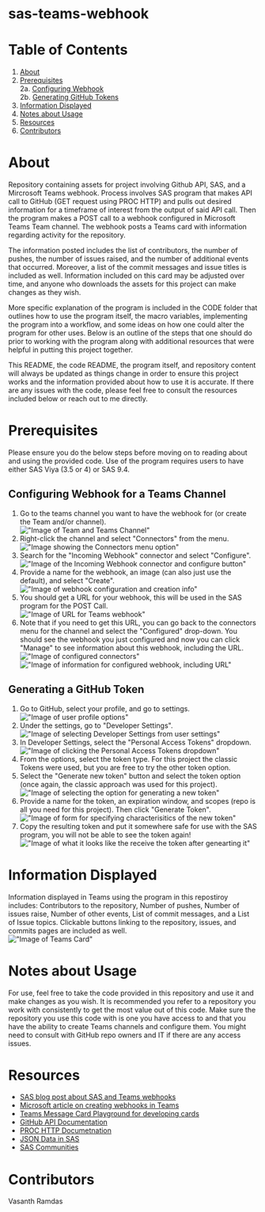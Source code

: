# sas-teams-webhook
# Table of Contents
1. [About](https://github.com/varamdas/sas-teams-webhook/main/README.md#about)
2. [Prerequisites](https://github.com/varamdas/sas-teams-webhook/main/README.md#prerequisites)   
    2a. [Configuring Webhook](https://github.com/varamdas/sas-teams-webhook/main/README.md#configuring-webhook-for-a-teams-channel)    
    2b. [Generating GitHub Tokens](https://github.com/varamdas/sas-teams-webhook/main/README.md#configuring-webhook-for-a-teams-channel#generating-a-github-token)  
3. [Information Displayed](https://github.com/varamdas/sas-teams-webhook/main/README.md#information-displayed)
4. [Notes about Usage](https://github.com/varamdas/sas-teams-webhook/main/README.md#configuring-webhook-for-a-teams-channel#notes-about-usage)
5. [Resources](https://github.com/varamdas/sas-teams-webhook/main/README.md#resources)
6. [Contributors](https://github.com/varamdas/sas-teams-webhook/main/README.md#configuring-webhook-for-a-teams-channel#contributors)

# About
Repository containing assets for project involving Github API, SAS, and a Mircrosoft Teams webhook.
Process involves SAS program that makes API call to GitHub (GET request using PROC  HTTP) and pulls out desired information for a timeframe of interest from the output of said API call. Then the program makes a POST call to a webhook configured in Microsoft Teams Team channel. The webhook posts a Teams card with information regarding activity for the repository.

The information posted includes the list of contributors, the number of pushes, the number of issues raised, and the number of additional events that occurred. Moreover, a list of the commit messages and issue titles is included as well. Information included on this card may be adjusted over time, and anyone who downloads the assets for this project can make changes as they wish.

More specific explanation of the program is included in the CODE folder that outlines how to use the program itself, the macro variables, implementing the program into a workflow, and some ideas on how one could alter the program for other uses. Below is an outline of the steps that one should do prior to working with the program along with additional resources that were helpful in putting this project together.

This README, the code README, the program itself, and repository content will always be updated as things change in order to ensure this project works and the information provided about how to use it is accurate. If there are any issues with the code, please feel free to consult the resources included below or reach out to me directly.

# Prerequisites
Please ensure you do the below steps before moving on to reading about and using the provided code. Use of the program requires users to have either SAS Viya (3.5 or 4) or SAS 9.4.

## Configuring Webhook for a Teams Channel
1. Go to the teams channel you want to have the webhook for (or create the Team and/or channel).  
    !["Image of Team and Teams Channel"](./Images/Teams_Prereq_1.png)
2. Right-click the channel and select "Connectors" from the menu.  
    !["Image showing the Connectors menu option"](./Images/Teams_Prereq_2.png)
4. Search for the "Incoming Webhook" connector and select "Configure".  
    !["Image of the Incoming Webhook connector and configure button"](./Images/Teams_Prereq_3.png)
5. Provide a name for the webhook, an image (can also just use the default), and select "Create".  
    !["Image of webhook configuration and creation info"](./Images/Teams_Prereq_4.png)
6. You should get a URL for your webhook, this will be used in the SAS program for the POST Call.  
    !["Image of URL for Teams webhook"](./Images/Teams_Prereq_5.png)
7. Note that if you need to get this URL, you can go back to the connectors menu for the channel and select the "Configured" drop-down. You should see the webhook you just configured and now you can click "Manage" to see information about this webhook, including the URL.  
    !["Image of configured connectors"](./Images/Teams_Prereq_6a.png)  
    !["Image of information for configured webhook, including URL"](./Images/Teams_Prereq_6b.png)

## Generating a GitHub Token
1. Go to GitHub, select your profile, and go to settings.  
    !["Image of user profile options"](./Images/Token_Prereq_1.png)
2. Under the settings, go to "Developer Settings".  
    !["Image of selecting Developer Settings from user settings"](./Images/Token_Prereq_2.png)
3. In Developer Settings, select the "Personal Access Tokens" dropdown.  
    !["Image of clicking the Personal Access Tokens dropdown"](./Images/Token_Prereq_3.png)
4. From the options, select the token type. For this project the classic Tokens were used, but you are free to try the other token option.
5. Select the "Generate new token" button and select the token option (once again, the classic approach was used for this project).  
    !["Image of selecting the option for generating a new token"](./Images/Token_Prereq_4.png)
6. Provide a name for the token, an expiration window, and scopes (repo is all you need for this project). Then click "Generate Token".  
    !["Image of form for specifying characterisitics of the new token"](./Images/Token_Prereq_5.png)
7. Copy the resulting token and put it somewhere safe for use with the SAS program, you will not be able to see the token again!  
    !["Image of what it looks like the receive the token after genearting it"](./Images/Token_Prereq_6.png)

# Information Displayed
Information displayed in Teams using the program in this repostiroy includes: Contributors to the repository, Number of pushes, Number of issues raise, Number of other events, List of commit messages, and a List of Issue topics. Clickable buttons linking to the repository, issues, and commits pages are included as well.  
!["Image of Teams Card"](./Images/Teams_Card.png)

# Notes about Usage
For use, feel free to take the code provided in this repository and use it and make changes as you wish. It is recommended you refer to a repository you work with consistently to get the most value out of this code. Make sure the repository you use this code with is one you have access to and that you have the ability to create Teams channels and configure them. You might need to consult with GitHub repo owners and IT if there are any access issues.

# Resources
- [SAS blog post about SAS and Teams webhooks](https://blogs.sas.com/content/sasdummy/2019/09/05/sas-microsoft-teams/)
- [Microsoft article on creating webhooks in Teams](https://learn.microsoft.com/en-us/microsoftteams/platform/webhooks-and-connectors/how-to/add-incoming-webhook?tabs=dotnet)
- [Teams Message Card Playground for developing cards](https://messagecardplayground.azurewebsites.net)
- [GitHub API Documentation](https://docs.github.com/en/rest?apiVersion=2022-11-28)
- [PROC HTTP Documetnation](https://go.documentation.sas.com/doc/en/pgmsascdc/9.4_3.5/proc/n0t7v16eitluu2n15ffpfeafqszs.htm)
- [JSON Data in SAS](https://communities.sas.com/t5/Ask-the-Expert/How-to-use-JSON-data-in-SAS-Q-amp-A-and-on-demand-recording/ta-p/878508)
- [SAS Communities](https://communities.sas.com)

# Contributors
Vasanth Ramdas  
